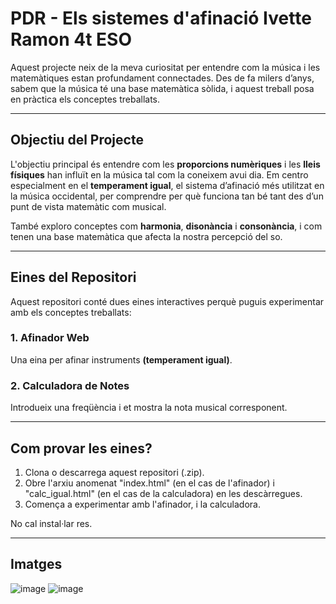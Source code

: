 #  PDR - Els sistemes d'afinació Ivette Ramon 4t ESO

Aquest projecte neix de la meva curiositat per entendre com la música i les matemàtiques estan profundament connectades. Des de fa milers d’anys, sabem que la música té una base matemàtica sòlida, i aquest treball posa en pràctica els conceptes treballats.

---

## Objectiu del Projecte

L'objectiu principal és entendre com les **proporcions numèriques** i les **lleis físiques** han influït en la música tal com la coneixem avui dia. Em centro especialment en el **temperament igual**, el sistema d’afinació més utilitzat en la música occidental, per comprendre per què funciona tan bé tant des d’un punt de vista matemàtic com musical.

També exploro conceptes com **harmonia**, **disonància** i **consonància**, i com tenen una base matemàtica que afecta la nostra percepció del so.

---

## Eines del Repositori

Aquest repositori conté dues eines interactives perquè puguis experimentar amb els conceptes treballats:

### 1. **Afinador Web**
Una eina per afinar instruments **(temperament igual)**.

### 2. **Calculadora de Notes**
Introdueix una freqüència i et mostra la nota musical corresponent.

---

## Com provar les eines?

1. Clona o descarrega aquest repositori (.zip).
2. Obre l'arxiu anomenat "index.html" (en el cas de l'afinador) i "calc_igual.html" (en el cas de la calculadora) en les descàrregues.
3. Comença a experimentar amb l'afinador, i la calculadora.

No cal instal·lar res.

---

## Imatges

![image](https://github.com/user-attachments/assets/ce41a33d-1d66-4f8f-9834-1787b82c0f72)
![image](https://github.com/user-attachments/assets/91750649-e040-4084-a2db-68cf30a285b6)
